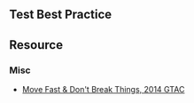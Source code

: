 ## Test Best Practice

## Resource

### Misc

- [Move Fast & Don't Break Things, 2014 GTAC](https://docs.google.com/presentation/d/15gNk21rjer3xo-b1ZqyQVGebOp_aPvHU3YH7YnOMxtE/edit#slide=id.g3f5c82004_8611)
